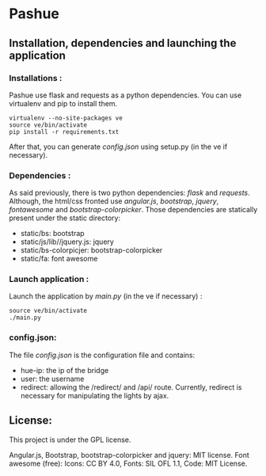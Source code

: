 # Pashue

## Installation, dependencies and launching the application

### Installations :

Pashue use flask and requests as a python dependencies. You can use virtualenv and pip to install them.

```
virtualenv --no-site-packages ve
source ve/bin/activate
pip install -r requirements.txt
```

After that, you can generate _config.json_ using setup.py (in the ve if necessary).

### Dependencies :

As said previously, there is two python dependencies: _flask_ and _requests_.
Although, the html/css fronted use _angular.js_, _bootstrap_, _jquery_, _fontawesome_ and _bootstrap-colorpicker_.
Those dependencies are statically present under the static directory:
* static/bs: bootstrap
* static/js/lib//jquery.js: jquery
* static/bs-colorpicjer: bootstrap-colorpicker
* static/fa: font awesome

### Launch application :

Launch the application by _main.py_ (in the ve if necessary) :

```
source ve/bin/activate
./main.py
```

### config.json:

The file _config.json_ is the configuration file and contains:
* hue-ip: the ip of the bridge
* user: the username
* redirect: allowing the /redirect/ and /api/ route. Currently, redirect is necessary for manipulating the lights by ajax.

## License:
This project is under the GPL license.

Angular.js, Bootstrap, bootstrap-colorpicker and jquery: MIT license.
Font awesome (free): Icons: CC BY 4.0, Fonts: SIL OFL 1.1, Code: MIT License.

